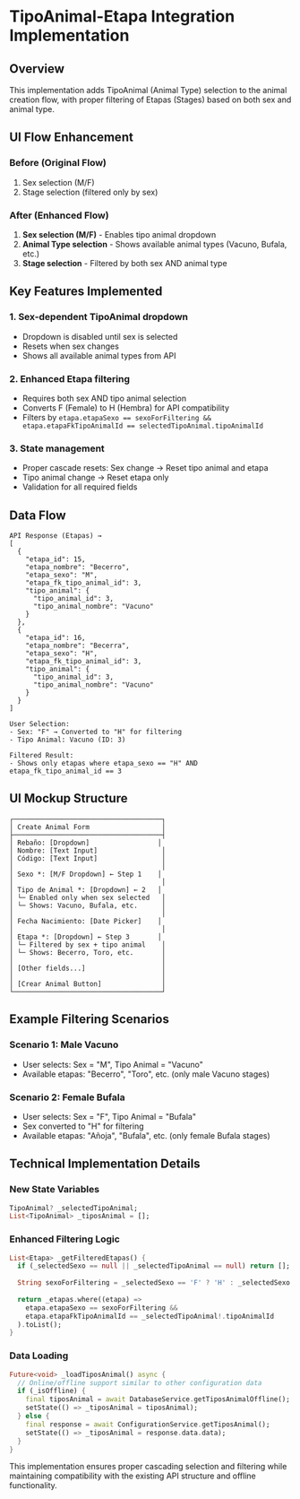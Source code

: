 # TipoAnimal-Etapa Integration Implementation

## Overview
This implementation adds TipoAnimal (Animal Type) selection to the animal creation flow, with proper filtering of Etapas (Stages) based on both sex and animal type.

## UI Flow Enhancement

### Before (Original Flow)
1. Sex selection (M/F)
2. Stage selection (filtered only by sex)

### After (Enhanced Flow)
1. **Sex selection (M/F)** - Enables tipo animal dropdown
2. **Animal Type selection** - Shows available animal types (Vacuno, Bufala, etc.)
3. **Stage selection** - Filtered by both sex AND animal type

## Key Features Implemented

### 1. Sex-dependent TipoAnimal dropdown
- Dropdown is disabled until sex is selected
- Resets when sex changes
- Shows all available animal types from API

### 2. Enhanced Etapa filtering
- Requires both sex AND tipo animal selection
- Converts F (Female) to H (Hembra) for API compatibility
- Filters by `etapa.etapaSexo == sexoForFiltering && etapa.etapaFkTipoAnimalId == selectedTipoAnimal.tipoAnimalId`

### 3. State management
- Proper cascade resets: Sex change → Reset tipo animal and etapa
- Tipo animal change → Reset etapa only
- Validation for all required fields

## Data Flow

```
API Response (Etapas) →
[
  {
    "etapa_id": 15,
    "etapa_nombre": "Becerro",
    "etapa_sexo": "M",
    "etapa_fk_tipo_animal_id": 3,
    "tipo_animal": {
      "tipo_animal_id": 3,
      "tipo_animal_nombre": "Vacuno"
    }
  },
  {
    "etapa_id": 16,
    "etapa_nombre": "Becerra", 
    "etapa_sexo": "H",
    "etapa_fk_tipo_animal_id": 3,
    "tipo_animal": {
      "tipo_animal_id": 3,
      "tipo_animal_nombre": "Vacuno"
    }
  }
]

User Selection:
- Sex: "F" → Converted to "H" for filtering
- Tipo Animal: Vacuno (ID: 3)

Filtered Result:
- Shows only etapas where etapa_sexo == "H" AND etapa_fk_tipo_animal_id == 3
```

## UI Mockup Structure

```
┌─────────────────────────────────────┐
│ Create Animal Form                  │
├─────────────────────────────────────┤
│ Rebaño: [Dropdown]                 │
│ Nombre: [Text Input]                │
│ Código: [Text Input]                │
│                                     │
│ Sexo *: [M/F Dropdown] ← Step 1    │
│                                     │
│ Tipo de Animal *: [Dropdown] ← 2   │
│ └─ Enabled only when sex selected   │
│ └─ Shows: Vacuno, Bufala, etc.      │
│                                     │
│ Fecha Nacimiento: [Date Picker]    │
│                                     │
│ Etapa *: [Dropdown] ← Step 3       │
│ └─ Filtered by sex + tipo animal    │
│ └─ Shows: Becerro, Toro, etc.       │
│                                     │
│ [Other fields...]                   │
│                                     │
│ [Crear Animal Button]               │
└─────────────────────────────────────┘
```

## Example Filtering Scenarios

### Scenario 1: Male Vacuno
- User selects: Sex = "M", Tipo Animal = "Vacuno" 
- Available etapas: "Becerro", "Toro", etc. (only male Vacuno stages)

### Scenario 2: Female Bufala  
- User selects: Sex = "F", Tipo Animal = "Bufala"
- Sex converted to "H" for filtering
- Available etapas: "Añoja", "Bufala", etc. (only female Bufala stages)

## Technical Implementation Details

### New State Variables
```dart
TipoAnimal? _selectedTipoAnimal;
List<TipoAnimal> _tiposAnimal = [];
```

### Enhanced Filtering Logic
```dart
List<Etapa> _getFilteredEtapas() {
  if (_selectedSexo == null || _selectedTipoAnimal == null) return [];
  
  String sexoForFiltering = _selectedSexo == 'F' ? 'H' : _selectedSexo!;
  
  return _etapas.where((etapa) => 
    etapa.etapaSexo == sexoForFiltering && 
    etapa.etapaFkTipoAnimalId == _selectedTipoAnimal!.tipoAnimalId
  ).toList();
}
```

### Data Loading
```dart
Future<void> _loadTiposAnimal() async {
  // Online/offline support similar to other configuration data
  if (_isOffline) {
    final tiposAnimal = await DatabaseService.getTiposAnimalOffline();
    setState(() => _tiposAnimal = tiposAnimal);
  } else {
    final response = await ConfigurationService.getTiposAnimal();
    setState(() => _tiposAnimal = response.data.data);
  }
}
```

This implementation ensures proper cascading selection and filtering while maintaining compatibility with the existing API structure and offline functionality.